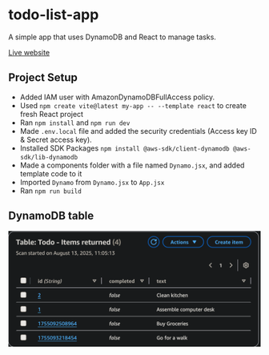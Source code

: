 # todo-list-app

A simple app that uses DynamoDB and React to manage tasks. 

[Live website ](https://todo-list-dynamodb.vercel.app/)

## Project Setup

- Added IAM user with AmazonDynamoDBFullAccess policy.
- Used ```npm create vite@latest my-app -- --template react``` to create fresh React project 
- Ran ```npm install``` and ```npm run dev``` 
- Made ```.env.local``` file and added the security credentials (Access key ID & Secret access key).
- Installed SDK Packages ```npm install @aws-sdk/client-dynamodb @aws-sdk/lib-dynamodb```
- Made a components folder with a file named ```Dynamo.jsx```, and added template code to it
- Imported ```Dynamo``` from ```Dynamo.jsx``` to ```App.jsx```
- Ran ```npm run build```

## DynamoDB table

![DynamoDB table](src/table.png)
